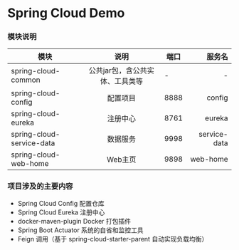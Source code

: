 # Spring Cloud Demo

### 模块说明
| 模块        | 说明           | 端口  |   服务名 |
| ----- |:-------:| -----| -----:|
| spring-cloud-common| 公共jar包，含公共实体、工具类等 | -| -|
| spring-cloud-config| 配置项目| 8888| config|
| spring-cloud-eureka| 注册中心| 8761| eureka|
| spring-cloud-service-data| 数据服务| 9998| service-data|
| spring-cloud-web-home|Web主页| 9898| web-home|

### 项目涉及的主要内容

- Spring Cloud Config 配置仓库
- Spring Cloud Eureka 注册中心
- docker-maven-plugin Docker 打包插件
- Spring Boot Actuator 系统的自省和监控工具
- Feign 调用（基于 spring-cloud-starter-parent 自动实现负载均衡）